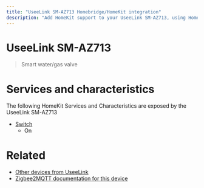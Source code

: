 ```yaml
---
title: "UseeLink SM-AZ713 Homebridge/HomeKit integration"
description: "Add HomeKit support to your UseeLink SM-AZ713, using Homebridge, Zigbee2MQTT and homebridge-z2m."
---
```

<!---
This file has been GENERATED using src/docgen/docgen.ts
DO NOT EDIT THIS FILE MANUALLY!
-->
# UseeLink SM-AZ713
> Smart water/gas valve


# Services and characteristics
The following HomeKit Services and Characteristics are exposed by
the UseeLink SM-AZ713

* [Switch](../../switch.md)
  * On


# Related
* [Other devices from UseeLink](../index.md#useelink)
* [Zigbee2MQTT documentation for this device](https://www.zigbee2mqtt.io/devices/SM-AZ713.html)